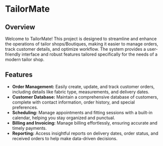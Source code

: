 # TailorMate

## Overview

Welcome to TailorMate! This project is designed to streamline and enhance the operations of tailor shops/Boutiques, making it easier to manage orders, track customer details, and optimize workflow. The system provides a user-friendly interface and robust features tailored specifically for the needs of a modern tailor shop.

## Features

- **Order Management:** Easily create, update, and track customer orders, including details like fabric type, measurements, and delivery dates.
- **Customer Database:** Maintain a comprehensive database of customers, complete with contact information, order history, and special preferences.
- **Scheduling:** Manage appointments and fitting sessions with a built-in calendar, helping you stay organized and punctual.
- **Billing and Invoicing:** Manage billing effortlessly, ensuring accurate and timely payments.
- **Reporting:** Access insightful reports on delivery dates, order status, and received orders to help make data-driven decisions.
